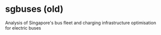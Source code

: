 # sgbuses (old)
Analysis of Singapore's bus fleet and charging infrastructure optimisation for electric buses
